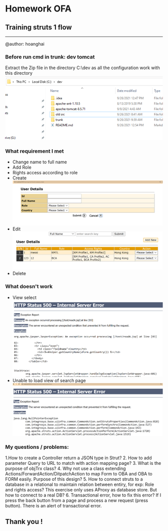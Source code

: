 Homework OFA
===
## Training struts 1 flow


---
@author: hoanghai
### Before run cmd in trunk: dev tomcat 
Extract the Zip file in the directory C:\dev 
as all the configuration work with this directory
![](./photo/dir.jpg)

### What requirement I met
- Change name to full name
- Add Role
- Rights access according to role
- Create
![](./photo/create.jpg)
- Edit
![](./photo/edit.jpg)
- Delete

### What doesn't work
- View select
![](./photo/view.jpg)
- Unable to load view of search page
![](./photo/searchErr.jpg)
### My questions / problems:

1.How to create a Controller return a JSON type in Strut?
2. How to add parameter Query to URL to match with action mapping page?
3. What is the purpose of objTrx class?
4. Why not use a class extending Actions/ForwardAction/DitpatchAction to map Form to OBA and OBA to FORM easily. Purpose of this design?
5. How to connect struts to a database in a relational to maintain relation between entiry, for exp: Role and rights access? This exercise only uses AProxy as database store. But how to connect to a real DB?
6. Transactional error, how to fix this error? If I press the back button from a page and process a new request (press button). There is an alert of transactional error.
## Thank you !